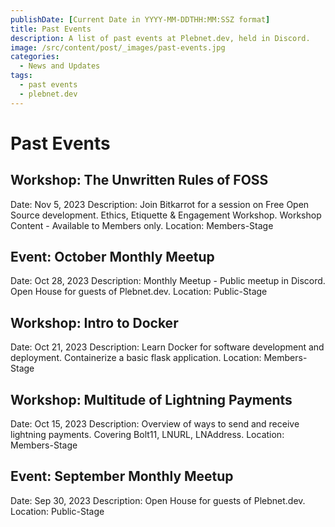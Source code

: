 ```yaml
---
publishDate: [Current Date in YYYY-MM-DDTHH:MM:SSZ format]
title: Past Events
description: A list of past events at Plebnet.dev, held in Discord.
image: /src/content/post/_images/past-events.jpg
categories:
  - News and Updates
tags:
  - past events
  - plebnet.dev
---
```


# Past Events

## Workshop: The Unwritten Rules of FOSS
Date: Nov 5, 2023
Description: Join Bitkarrot for a session on Free Open Source development. Ethics, Etiquette & Engagement Workshop. Workshop Content - Available to Members only.
Location: Members-Stage

## Event: October Monthly Meetup
Date: Oct 28, 2023
Description: Monthly Meetup - Public meetup in Discord. Open House for guests of Plebnet.dev.
Location: Public-Stage

## Workshop: Intro to Docker
Date: Oct 21, 2023
Description: Learn Docker for software development and deployment. Containerize a basic flask application.
Location: Members-Stage

## Workshop: Multitude of Lightning Payments
Date: Oct 15, 2023
Description: Overview of ways to send and receive lightning payments. Covering Bolt11, LNURL, LNAddress.
Location: Members-Stage

## Event: September Monthly Meetup
Date: Sep 30, 2023
Description: Open House for guests of Plebnet.dev.
Location: Public-Stage

